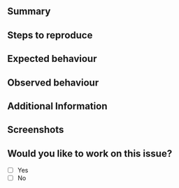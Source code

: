 ## Summary


## Steps to reproduce


## Expected behaviour


## Observed behaviour

## Additional Information

## Screenshots

<!--If it is a frontend issue-->

## Would you like to work on this issue?

- [ ] Yes
- [ ] No
